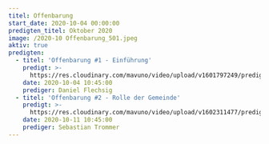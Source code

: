 ```yaml
---
titel: Offenbarung
start_date: 2020-10-04 00:00:00
predigten_titel: Oktober 2020
image: /2020-10 Offenbarung_501.jpeg
aktiv: true
predigten:
  - titel: 'Offenbarung #1 - Einführung'
    predigt: >-
      https://res.cloudinary.com/mavuno/video/upload/v1601797249/predigten/2020-10%20Offenbarung/2020-10-04_GoDi_Mavuno_Berlin_-_Offenbarung_1.mp3
    date: 2020-10-04 10:45:00
    prediger: Daniel Flechsig
  - titel: 'Offenbarung #2 - Rolle der Gemeinde'
    predigt: >-
      https://res.cloudinary.com/mavuno/video/upload/v1602311477/predigten/2020-10%20Offenbarung/2020-10-11_GoDi_Mavuno_Berlin_-_Offenbarung_2_-_Gemeinde.mp3
    date: 2020-10-11 10:45:00
    prediger: Sebastian Trommer
---
```


